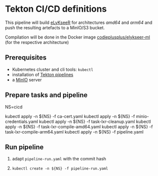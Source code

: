 # Tekton CI/CD definitions

This pipeline will build [eLyKseeR]() for architectures *amd64* and *arm64*
and push the resulting artefacts to a MinIO/S3 bucket.

Compilation will be done in the Docker image [codieplusplus/elykseer-ml](https://hub.docker.com/r/codieplusplus/elykseer-ml) (for the respective architecture)

## Prerequisites

- Kubernetes cluster and cli tools: `kubectl`
- installation of [Tekton pipelines](https://tekton.dev/docs/installation/)
- a [MinIO](https://min.io/) server

## Prepare tasks and pipeline

NS=cicd

kubectl apply -n ${NS} -f ca-cert.yaml
kubectl apply -n ${NS} -f minio-credentials.yaml
kubectl apply -n ${NS} -f task-lxr-cleanup.yaml
kubectl apply -n ${NS} -f task-lxr-compile-amd64.yaml
kubectl apply -n ${NS} -f task-lxr-compile-arm64.yaml
kubectl apply -n ${NS} -f pipeline.yaml


## Run pipeline

1. adapt `pipeline-run.yaml` with the commit hash

2. `kubectl create -n ${NS} -f pipeline-run.yaml`
